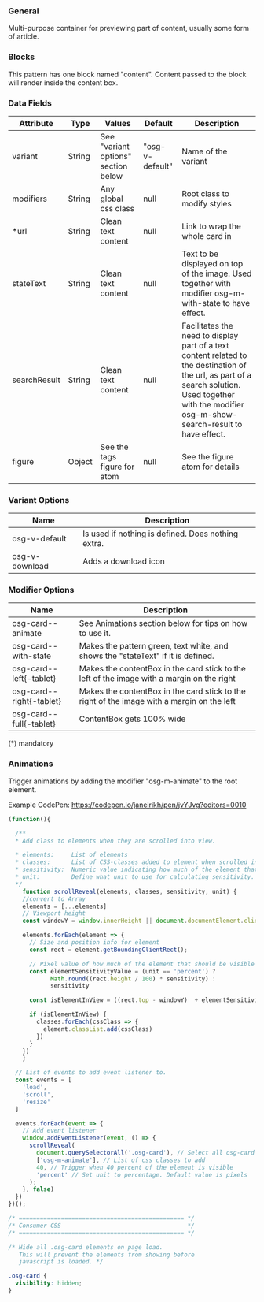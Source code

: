### General
Multi-purpose container for previewing part of content, usually some form of article.

### Blocks
This pattern has one block named "content". Content passed to the block will render inside the content box.

### Data Fields
| Attribute | Type | Values | Default | Description |
|---|---|---|---|---|
| variant | String | See "variant options" section below | "osg-v-default" | Name of the variant |
| modifiers | String | Any global css class | null | Root class to modify styles |
| *url | String | Clean text content | null | Link to wrap the whole card in |
| stateText | String | Clean text content | null | Text to be displayed on top of the image. Used together with modifier osg-m-with-state to have effect. |
| searchResult | String | Clean text content | null | Facilitates the need to display part of a text content related to the destination of the url, as part of a search solution. Used together with the modifier osg-m-show-search-result to have effect. |
| figure | Object | See the tags figure for atom | null | See the figure atom for details |

### Variant Options

| Name | Description |
|------|-------------|
| osg-v-default | Is used if nothing is defined. Does nothing extra. |
| osg-v-download | Adds a download icon |

### Modifier Options
| Name | Description |
|------|-------------|
| osg-card--animate | See Animations section below for tips on how to use it. |
| osg-card--with-state | Makes the pattern green, text white, and shows the "stateText" if it is defined. |
| osg-card--left{-tablet} | Makes the contentBox in the card stick to the left of the image with a margin on the right |
| osg-card--right{-tablet} | Makes the contentBox in the card stick to the right of the image with a margin on the left |
| osg-card--full{-tablet} | ContentBox gets 100% wide |


(*) mandatory

### Animations
Trigger animations by adding the modifier "osg-m-animate" to the root element.

Example CodePen: https://codepen.io/janeirikh/pen/jvYJvg?editors=0010

```javascript
(function(){

  /**
  * Add class to elements when they are scrolled into view.

  * elements:     List of elements
  * classes:      List of CSS-classes added to element when scrolled into view
  * sensitivity:  Numeric value indicating how much of the element that should be visible in the viewport before triggering.
  * unit:         Define what unit to use for calculating sensitivity. Pixels and percentages are supported. Default value is pixels but this can be changed by using 'percent' as the unit value.
  */
	function scrollReveal(elements, classes, sensitivity, unit) {
    //convert to Array
    elements = [...elements]
    // Viewport height
    const windowY = window.innerHeight || document.documentElement.clientHeight

    elements.forEach(element => {
      // Size and position info for element
      const rect = element.getBoundingClientRect();

      // Pixel value of how much of the element that should be visible before triggering
      const elementSensitivityValue = (unit == 'percent') ?
            Math.round((rect.height / 100) * sensitivity) :
            sensitivity

      const isElementInView = ((rect.top - windowY)  + elementSensitivityValue) <= 0

      if (isElementInView) {
        classes.forEach(cssClass => {
          element.classList.add(cssClass)
        })
      }
    })
	}

  // List of events to add event listener to.
  const events = [
    'load',
    'scroll',
    'resize'
  ]

  events.forEach(event => {
    // Add event listener
    window.addEventListener(event, () => {
      scrollReveal(
        document.querySelectorAll('.osg-card'), // Select all osg-card elements
        ['osg-m-animate'], // List of css classes to add
        40, // Trigger when 40 percent of the element is visible
        'percent' // Set unit to percentage. Default value is pixels
      );
    }, false)
  })
})();
```

```css
/* =============================================== */
/* Consumer CSS                                    */
/* =============================================== */

/* Hide all .osg-card elements on page load.
   This will prevent the elements from showing before
   javascript is loaded. */

.osg-card {
  visibility: hidden;
}
```

